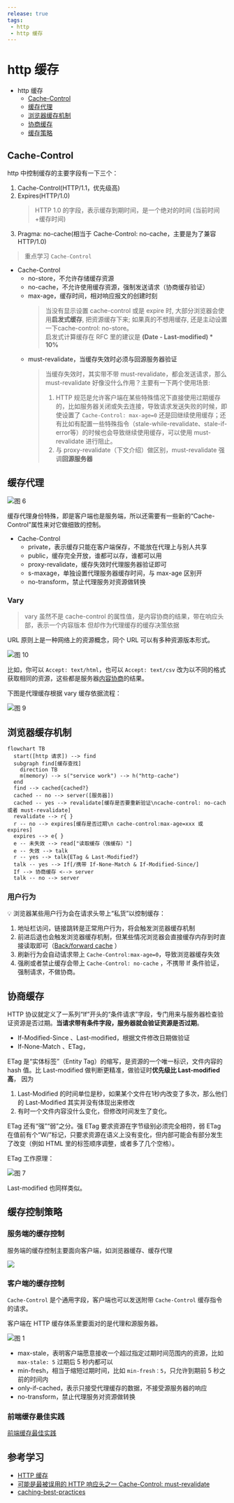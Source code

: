 ```yaml
---
release: true
tags:
 - http
 - http 缓存
---
```

# http 缓存

- http 缓存
  - [Cache-Control](#cache-control)
  - [缓存代理](#缓存代理)
  - [浏览器缓存机制](#浏览器缓存机制)
  - [协商缓存](#协商缓存)
  - [缓存策略](#缓存策略)
  
## Cache-Control

http 中控制缓存的主要字段有一下三个：

1. Cache-Control(HTTP/1.1，优先级高)
2. Expires(HTTP/1.0)
   > HTTP 1.0 的字段，表示缓存到期时间，是一个绝对的时间 (当前时间+缓存时间)
3. Pragma: no-cache(相当于 Cache-Control: no-cache，主要是为了兼容 HTTP/1.0) 

> 重点学习 `Cache-Control`

- Cache-Control
  - no-store，不允许存储缓存资源
  - no-cache，不允许使用缓存资源，强制发送请求（协商缓存验证）
  - max-age，缓存时间，相对响应报文的创建时刻
    > 当没有显示设置 cache-control 或是 expire 时, 大部分浏览器会使用**启发式缓存**, 把资源缓存下来; 如果真的不想用缓存, 还是主动设置一下cache-control: no-store。  
    > 启发式计算缓存在 RFC 里的建议是 **(Date - Last-modified) * 10%**
  - must-revalidate，当缓存失效时必须与回源服务器验证
    >  当缓存失效时，其实带不带 must-revalidate，都会发送请求，那么 must-revalidate 好像没什么作用？主要有一下两个使用场景:
    > 1. HTTP 规范是允许客户端在某些特殊情况下直接使用过期缓存的，比如服务器关闭或失去连接，导致请求发送失败的时候，即使设置了 `Cache-Control: max-age=0` 还是回继续使用缓存；还有比如有配置一些特殊指令（stale-while-revalidate、stale-if-error等）的时候也会导致继续使用缓存，可以使用 must-revalidate 进行阻止。
    > 2. 与 proxy-revalidate（下文介绍）做区别，must-revalidate 强调**回源服务器**

## 缓存代理

![图 6](./images/6561aa12c52e04d459ba53c9d9eaba278a41bcacba1af8a51f64bda2ecfb6db9.png)  

缓存代理身份特殊，即是客户端也是服务端，所以还需要有一些新的“Cache-Control”属性来对它做细致的控制。

- Cache-Control
  - private，表示缓存只能在客户端保存，不能放在代理上与别人共享
  - public，缓存完全开放，谁都可以存，谁都可以用
  - proxy-revalidate，缓存失效时代理服务器验证即可
  - s-maxage，单独设置代理服务器缓存时间，与 max-age 区别开
  - no-transform，禁止代理服务对资源做转换

### Vary

> vary 虽然不是 cache-control 的属性值，是内容协商的结果，带在响应头部，表示一个内容版本
> 但却作为代理缓存的缓存决策依据

URL 原则上是一种网络上的资源概念，同个 URL 可以有多种资源版本形式。

![图 10](./images/a88d34744c98992ce0bd38df170fbf74743743e010f0f7e558738bd9d1d72dfd.png)  

比如，你可以 `Accept: text/html`，也可以 `Accept: text/csv` 改为以不同的格式获取相同的资源，这些都是服务器[内容协商](https://developer.mozilla.org/zh-CN/docs/Web/HTTP/Content_negotiation)的结果。

下图是代理缓存根据 vary 缓存依据流程：

![图 9](./images/7d679f31875e7cfb7cc3f3f99efc6030698374dbedcc437da771db25f34c7551.png)  


## 浏览器缓存机制

```
flowchart TB
  start([http 请求]) --> find
  subgraph find[缓存查找]
    direction TB
    m(memory) --> s("service work") --> h("http-cache")
  end
  find --> cached{cached?}
  cached -- no --> server([服务器])
  cached -- yes --> revalidate[缓存是否要重新验证\ncache-control: no-cach 或者 must-revalidate]
  revalidate --> r{ }
  r -- no --> expires[缓存是否过期\n cache-control:max-age=xxx 或 expires]
  expires --> e{ }
  e -- 未失效 --> read["读取缓存（强缓存）"]
  e -- 失效 --> talk
  r -- yes --> talk{ETag & Last-Modified?}
  talk -- yes --> If[/携带 If-None-Match & If-Modified-Since/]
  If --> 协商缓存 <--> server
  talk -- no --> server
```
### 用户行为

💡 浏览器某些用户行为会在请求头带上“私货”以控制缓存：  

1. 地址栏访问，链接跳转是正常用户行为，将会触发浏览器缓存机制
2. 前进后退也会触发浏览器缓存机制，但某些情况浏览器会直接缓存内存到时直接读取即可（[Back/forward cache](https://web.dev/bfcache/) ）
3. 刷新行为会自动请求带上 `Cache-Control:max-age=0`，导致浏览器缓存失效
4. 强刷或者禁止缓存会带上 `Cache-Control: no-cache` ，不携带 If 条件验证，强制请求，不做协商。

## 协商缓存

HTTP 协议就定义了一系列“If”开头的“条件请求”字段，专门用来与服务器检查验证资源是否过期。**当请求带有条件字段，服务器就会验证资源是否过期**。

- If-Modified-Since 、Last-modified，根据文件修改日期做验证
- If-None-Match 、ETag，

ETag 是“实体标签”（Entity Tag）的缩写，是资源的一个唯一标识，文件内容的 hash 值。比 Last-modified 做判断更精准，做验证时**优先级比 Last-modified 高**， 因为
1. Last-Modified 的时间单位是秒，如果某个文件在1秒内改变了多次，那么他们的 Last-Modified 其实并没有体现出来修改
2. 有时一个文件内容没什么变化，但修改时间发生了变化。

ETag 还有“强”“弱”之分。强 ETag 要求资源在字节级别必须完全相符，弱 ETag 在值前有个“W/”标记，只要求资源在语义上没有变化，但内部可能会有部分发生了改变（例如 HTML 里的标签顺序调整，或者多了几个空格）。

ETag 工作原理：

![图 7](./images/afaff54aeae0a40176e285f89da7fe10d6a1cd77a34b4da13dcb4ffb3b6b67b4.png)  

Last-modified 也同样类似。 

## 缓存控制策略

### 服务端的缓存控制

服务端的缓存控制主要面向客户端，如浏览器缓存、缓存代理

![](./images/server-cache-control.svg)  

### 客户端的缓存控制

`Cache-Control` 是个通用字段，客户端也可以发送附带 `Cache-Control` 缓存指令的请求。

客户端在 HTTP 缓存体系里要面对的是代理和源服务器。

![图 1](./images/9b4fa558a294f0716e7dad1d5d8e20b9ffdd5056ac5ad2efa02d3c2ed9cc0756.png) 

- max-stale，表明客户端愿意接收一个超过指定过期时间范围内的资源，比如 `max-stale: 5` 过期后 5 秒内都可以
- min-fresh，相当于缩短过期时间，比如 `min-fresh：5`，只允许到期前 5 秒之前的时间内
- only-if-cached，表示只接受代理缓存的数据，不接受源服务器的响应
- no-transform，禁止代理服务对资源做转换

### 前端缓存最佳实践

[前端缓存最佳实践](../前端工程化/前端缓存最佳实践.md)

## 参考学习

- [HTTP 缓存](https://developer.mozilla.org/zh-CN/docs/Web/HTTP/Caching#Cache_validation)
- [可能是最被误用的 HTTP 响应头之一 Cache-Control: must-revalidate](https://zhuanlan.zhihu.com/p/60357719)
- [caching-best-practices](https://jakearchibald.com/2016/caching-best-practices/)




